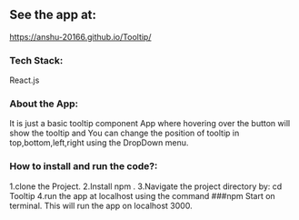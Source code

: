 

## See the app at:

https://anshu-20166.github.io/Tooltip/

### Tech Stack:
React.js
### About the App:
It is just a basic tooltip component App where hovering over the button will show the tooltip and You can change the position of tooltip in top,bottom,left,right using the DropDown menu.
### How to install and run the code?:
1.clone the Project.
2.Install npm .
3.Navigate the project directory by:
cd Tooltip
4.run the app at localhost using the command ###npm Start on terminal.
This will run the app on localhost 3000.




